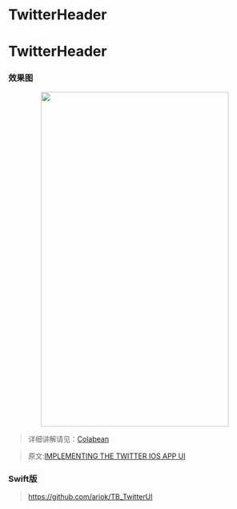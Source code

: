 # TwitterHeader

# TwitterHeader

### 效果图

<div align="center">
<img src="https://github.com/keleyundou/TwitterHeader/blob/master/TwitterProfile.gif" width="375" height="667">
</div>


> 详细讲解请见：[Colabean](http://keleyundou.github.io/)

> 原文:[IMPLEMENTING THE TWITTER IOS APP UI](http://www.thinkandbuild.it/implementing-the-twitter-ios-app-ui/)

### Swift版
> https://github.com/ariok/TB_TwitterUI
